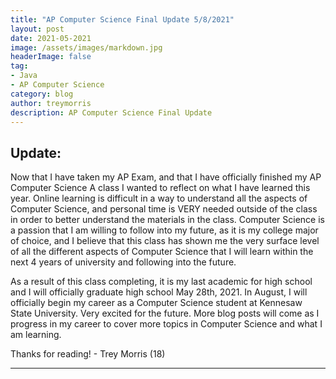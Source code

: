 ```yaml
---
title: "AP Computer Science Final Update 5/8/2021"
layout: post
date: 2021-05-2021
image: /assets/images/markdown.jpg
headerImage: false
tag:
- Java
- AP Computer Science
category: blog
author: treymorris
description: AP Computer Science Final Update
---
```


## Update:

Now that I have taken my AP Exam, and that I have officially finished my AP Computer Science A class I wanted to reflect on what I have learned this year. Online learning is difficult in a way to understand all the aspects of Computer Science, and personal time is VERY needed outside of the class in order to better understand the materials in the class. Computer Science is a passion that I am willing to follow into my future, as it is my college major of choice, and I believe that this class has shown me the very surface level of all the different  aspects of Computer Science that I will learn within the next 4 years of university and following into the future. 

As a result of this class completing, it is my last academic for high school and I will officially graduate high school May 28th, 2021. In August, I will officially begin my career as a Computer Science student at Kennesaw State University. Very excited for the future. More blog posts will come as I progress in my career to cover more topics in Computer Science and what I am learning. 

Thanks for reading! - Trey Morris (18)





---


[1]: https://daringfireball.net/projects/markdown/
[2]: https://www.fileformat.info/info/unicode/char/2163/index.htm
[3]: https://www.markitdown.net/
[4]: https://daringfireball.net/projects/markdown/basics
[5]: https://daringfireball.net/projects/markdown/syntax
[6]: https://kune.fr/wp-content/uploads/2013/10/ghost-blog.jpg
